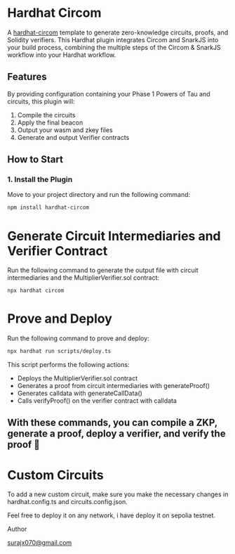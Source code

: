 # Hardhat Circom

A [hardhat-circom](https://github.com/projectsophon/hardhat-circom) template to generate zero-knowledge circuits, proofs, and Solidity verifiers. This Hardhat plugin integrates Circom and SnarkJS into your build process, combining the multiple steps of the Circom & SnarkJS workflow into your Hardhat workflow.

## Features

By providing configuration containing your Phase 1 Powers of Tau and circuits, this plugin will:
1. Compile the circuits
2. Apply the final beacon
3. Output your wasm and zkey files
4. Generate and output Verifier contracts

## How to Start

### 1. Install the Plugin

Move to your project directory and run the following command:

```bash
npm install hardhat-circom
```
# Generate Circuit Intermediaries and Verifier Contract
Run the following command to generate the output file with circuit intermediaries and the MultiplierVerifier.sol contract:
```bash
npx hardhat circom
```
# Prove and Deploy
Run the following command to prove and deploy:
```bash
npx hardhat run scripts/deploy.ts
```

This script performs the following actions:

- Deploys the MultiplierVerifier.sol contract
- Generates a proof from circuit intermediaries with generateProof()
- Generates calldata with generateCallData()
- Calls verifyProof() on the verifier contract with calldata
  
## With these commands, you can compile a ZKP, generate a proof, deploy a verifier, and verify the proof 🎉

# Custom Circuits
To add a new custom circuit, make sure you make the necessary changes in hardhat.config.ts and circuits.config.json.

Feel free to deploy it on any network, i have deploy it on sepolia testnet.

Author

surajx070@gmail.com
